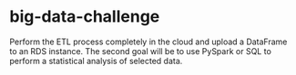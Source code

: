 # big-data-challenge
Perform the ETL process completely in the cloud and upload a DataFrame to an RDS instance. The second goal will be to use PySpark or SQL to perform a statistical analysis of selected data.
